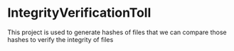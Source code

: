# IntegrityVerificationToll
This project is used to generate hashes of files that we can compare those hashes to verify the integrity of files


